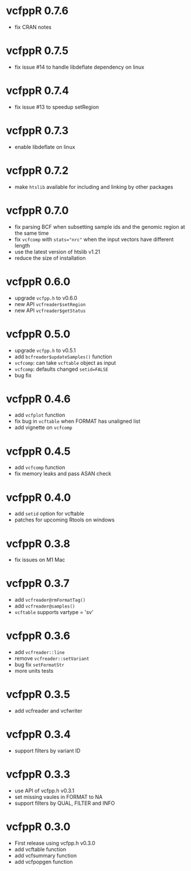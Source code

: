 # vcfppR 0.7.6
* fix CRAN notes

# vcfppR 0.7.5
* fix issue #14 to handle libdeflate dependency on linux

# vcfppR 0.7.4
* fix issue #13 to speedup setRegion

# vcfppR 0.7.3
* enable libdeflate on linux

# vcfppR 0.7.2
* make `htslib` available for including and linking by other packages

# vcfppR 0.7.0
* fix parsing BCF when subsetting sample ids and the genomic region at the same time
* fix `vcfcomp` with `stats="nrc"` when the input vectors have different length
* use the latest version of htslib v1.21
* reduce the size of installation

# vcfppR 0.6.0
* upgrade `vcfpp.h` to v0.6.0
* new API `vcfreader$setRegion`
* new API `vcfreader$getStatus`

# vcfppR 0.5.0
* upgrade `vcfpp.h` to v0.5.1
* add `bcfreader$updateSamples()` function
* `vcfcomp`: can take `vcftable` object as input
* `vcfcomp`: defaults changed `setid=FALSE`
* bug fix


# vcfppR 0.4.6
* add `vcfplot` function
* fix bug in `vcftable` when FORMAT has unaligned list 
* add vignette on `vcfcomp`

# vcfppR 0.4.5

* add `vcfcomp` function
* fix memory leaks and pass ASAN check

# vcfppR 0.4.0

* add `setid` option for vcftable
* patches for upcoming Rtools on windows

# vcfppR 0.3.8

* fix issues on M1 Mac

# vcfppR 0.3.7

* add `vcfreader@rmFormatTag()`
* add `vcfreader@samples()`
* `vcftable` supports vartype = 'sv'

# vcfppR 0.3.6

* add `vcfreader::line`
* remove `vcfreader::setVariant`
* bug fix `setFormatStr`
* more units tests

# vcfppR 0.3.5

* add vcfreader and vcfwriter

# vcfppR 0.3.4

* support filters by variant ID

# vcfppR 0.3.3

* use API of vcfpp.h v0.3.1
* set missing vaules in FORMAT to NA
* support filters by QUAL, FILTER and INFO

# vcfppR 0.3.0

* First release using vcfpp.h v0.3.0
* add vcftable function
* add vcfsummary function
* add vcfpopgen function
